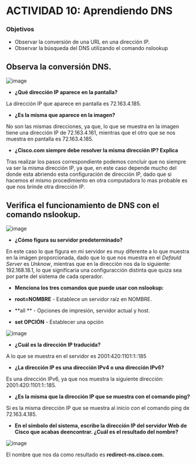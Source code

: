 # ACTIVIDAD 10: Aprendiendo DNS

### Objetivos
-  Observar la conversión de una URL en una dirección IP.
-  Observar la búsqueda del DNS utilizando el comando nslookup
  
## Observa la conversión DNS.

![image](https://github.com/nardyliz12/Comunicacion_datos_y_redes_pe/assets/151795724/260c398b-5152-4b6c-bc2a-f3d278fc59fc)

- **¿Qué dirección IP aparece en la pantalla?**
  
La dirección IP que aparece en pantalla es 72.163.4.185.

- **¿Es la misma que aparece en la imagen?**
  
No son las mismas direcciones, ya que, lo que se muestra en la imagen tiene una dirección IP de 72.163.4.161, mientras que el otro que se nos muestra en pantalla es 72.163.4.185.

- **¿Cisco.com siempre debe resolver la misma dirección IP? Explica**

Tras realizar los pasos correspondiente podemos concluir que no siempre va ser la misma dirección IP, ya que, en este caso depende mucho del donde esta abriendo esta configuración de dirección IP, dado que si hacemos el mismo procedimiento en otra computadora lo mas probable es que nos brinde otra dirección IP.

## Verifica el funcionamiento de DNS con el comando nslookup.

![image](https://github.com/nardyliz12/Comunicacion_datos_y_redes_pe/assets/151795724/ebfe11bf-0085-4b09-b32a-ac0616ea0e27)

- **¿Cómo figura su servidor predeterminado?**
  
En este caso lo que fígura en mi servidor es muy diferente a lo que muestra en la imágen proporcionada, dado que lo que nos muestra en el *Defauld Server* es *Unknow*, mientras que en la dirección nos da lo siguiente: 192.168.18.1, lo que significaria una configuracción distinta que quiza sea por parte del sistema de cada operador.

- **Menciona los tres comandos que puede usar con nslookup:**
  
- **root=NOMBRE** - Establece un servidor raíz en NOMBRE.
- **all **        - Opciones de impresión, servidor actual y host.
- **set OPCIÓN**  - Establecer una opción

![image](https://github.com/nardyliz12/Comunicacion_datos_y_redes_pe/assets/151795724/c902b7d3-94d1-46ce-9539-55bbc4072518)

- **¿Cuál es la dirección IP traducida?**

A lo que se muestra en el servidor es 2001:420:1101:1::185

- **¿La dirección IP es una dirección IPv4 o una dirección IPv6?**

Es una dirección IPv6, ya que nos muestra la siguiente dirección: 2001:420:1101:1::185.

- **¿Es la misma que la dirección IP que se muestra con el comando ping?**

Si es la misma dirección IP que se muestra al inicio con el comando ping de 72.163.4.185.

- **En el símbolo del sistema, escribe la dirección IP del servidor Web de Cisco que acabas deencontrar. ¿Cuál es el resultado del nombre?**

![image](https://github.com/nardyliz12/Comunicacion_datos_y_redes_pe/assets/151795724/56d9f64f-99e4-40d5-a99a-84caf0eccd1c)

El nombre que nos da como resultado es **redirect-ns.cisco.com.**
